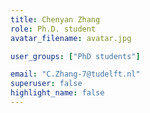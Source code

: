```yaml
---
title: Chenyan Zhang
role: Ph.D. student
avatar_filename: avatar.jpg

user_groups: ["PhD students"]

email: "C.Zhang-7@tudelft.nl"
superuser: false
highlight_name: false
---
```


